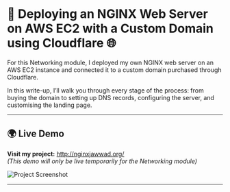# 🚀 Deploying an NGINX Web Server on AWS EC2 with a Custom Domain using Cloudflare 🌐

For this Networking module, I deployed my own NGINX web server on an AWS EC2 instance and connected it to a custom domain purchased through Cloudflare.

In this write-up, I’ll walk you through every stage of the process: from buying the domain to setting up DNS records, configuring the server, and customising the landing page. 

---

## 🌍 Live Demo
**Visit my project:** http://nginxjawwad.org/  
*(This demo will only be live temporarily for the Networking module)*

![Project Screenshot](images/final-demo.png)

---
